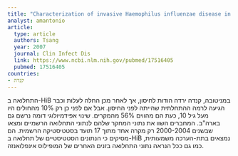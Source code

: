 ```yaml
---
title: "Characterization of invasive Haemophilus influenzae disease in Manitoba, Canada, 2000-2006: invasive disease due to non-type b strains"
analyst: amantonio
article:
  type: article
  authors: Tsang
  year: 2007
  journal: Clin Infect Dis
  link: https://www.ncbi.nlm.nih.gov/pubmed/17516405
  pubmed: 17516405
countries:
- קנדה
---
```


התחלואה ב-HiB במניטובה, קנדה ירדה הודות לחיסון, אך לאחר מכן החלה לעלות וכבר הגיעה לרמה ההתחלתית שהייתה לפני החיסון.
אבל אם לפני כן רק 10% מהחולים היו מעל גיל 10, כעת הם מהווים 56% מהמקרים. שינוי אפידמיולוגי דומה נרשם גם בארה"ב.
המחברים השוו את נתוני המחקר שלהם לנתוני התחלואה הרשמיים ומצאו שבשנים 2000-2004 רק מקרה אחד מתוך 17 תועד בסטטיסטיקה הרשמית. הם מסיקים כי הנתונים הסטטיסטיים של תחלואה ב-HiB נמצאים בתת-הערכה משמעותית, כמו גם ככל הנראה נתוני התחלואה בזנים האחרים של המופילוס אינפלואנזה. 
